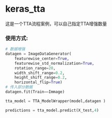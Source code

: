 # keras_tta
这是一个TTA流程案例，可以自己指定TTA增强数量


### 使用方式:

```python
# 数据增强
datagen = ImageDataGenerator(
    featurewise_center=True,
    featurewise_std_normalization=True,
    rotation_range=20,
    width_shift_range=0.2,
    height_shift_range=0.2,
    horizontal_flip=True)
# 传入部分数据
datagen.fit(Train——Immage)

tta_model = TTA_ModelWrapper(model,datagen )

predictions = tta_model.predict(X_test,4)
```
